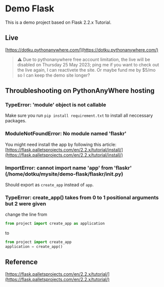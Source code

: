 # Demo Flask

This is a demo project based on Flask 2.2.x Tutorial.

## Live

[https://dotku.pythonanywhere.com/](https://dotku.pythonanywhere.com/)

> :warning: Due to pythonanywhere free account limitation, the live will be disabled on Thursday 25 May 2023; ping me if you want to check out the live again, I can reactivete the site. Or maybe fund me by $5/mo so I can keep the demo site longer?

## Throubleshooting on PythonAnyWhere hosting

### TypeError: 'module' object is not callable

Make sure you run `pip install requirement.txt` to install all neccessary packages.

### ModuleNotFoundError: No module named 'flaskr'

You might need install the app by following this article: [https://flask.palletsprojects.com/en/2.2.x/tutorial/install/](https://flask.palletsprojects.com/en/2.2.x/tutorial/install/)

### ImportError: cannot import name 'app' from 'flaskr' (/home/dotku/mysite/demo-flask/flaskr/__init__.py)

Should export as `create_app` instead of `app`.

### TypeError: create_app() takes from 0 to 1 positional arguments but 2 were given

change the line from

```py
from project import create_app as application
```

to

```py
from project import create_app
application = create_app()
```

## Reference

[https://flask.palletsprojects.com/en/2.2.x/tutorial/](https://flask.palletsprojects.com/en/2.2.x/tutorial/)
